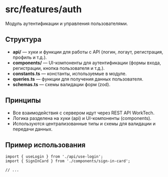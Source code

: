 # src/features/auth

Модуль аутентификации и управления пользователями.

## Структура
- **api/** — хуки и функции для работы с API (логин, логаут, регистрация, профиль и т.д.).
- **components/** — UI-компоненты для аутентификации (формы входа, регистрации, кнопка пользователя и т.д.).
- **constants.ts** — константы, используемые в модуле.
- **queries.ts** — функции для получения данных пользователя.
- **schemas.ts** — схемы валидации форм (zod).

## Принципы
- Все взаимодействия с сервером идут через REST API WorkTech.
- Логика разделена на хуки (api) и UI-компоненты (components).
- Используются централизованные типы и схемы для валидации и передачи данных.

## Пример использования

```tsx
import { useLogin } from './api/use-login';
import { SignInCard } from './components/sign-in-card';

// ...
``` 